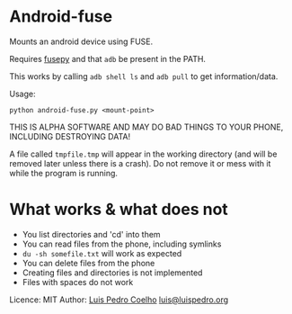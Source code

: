 # Android-fuse

Mounts an android device using FUSE.

Requires [fusepy](https://github.com/terencehonles/fusepy) and that `adb` be
present in the PATH.

This works by calling `adb shell ls` and `adb pull` to get information/data.

Usage:

    python android-fuse.py <mount-point>

THIS IS ALPHA SOFTWARE AND MAY DO BAD THINGS TO YOUR PHONE, INCLUDING
DESTROYING DATA!

A file called `tmpfile.tmp` will appear in the working directory (and will be
removed later unless there is a crash). Do not remove it or mess with it while
the program is running.

# What works & what does not

- You list directories and 'cd' into them
- You can read files from the phone, including symlinks
- `du -sh somefile.txt` will work as expected
- You can delete files from the phone
- Creating files and directories is not implemented
- Files with spaces do not work


Licence: MIT
Author: [Luis Pedro Coelho](http://luispedro.org) [luis@luispedro.org](mailto:luis@luispedro.org)

